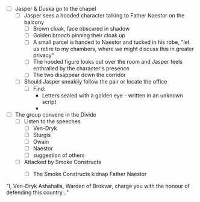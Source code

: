 - [ ] Jasper & Duska go to the chapel
	- [ ] Jasper sees a hooded character talking to Father Naestor on the balcony
		- [ ] Brown cloak, face obscured in shadow
		- [ ] Golden brooch pinning their cloak up
		- [ ] A small parcel is handed to Naestor and tucked in his robe, "let us retire to my chambers, where we might discuss this in greater privacy"
		- [ ] The hooded figure looks out over the room and Jasper feels enthralled by the character's presence
		- [ ] The two disappear down the corridor 
	- [ ] Should Jasper sneakily follow the pair or locate the office
		- [ ] Find:
			- Letters sealed with a golden eye - written in an unknown script
			- 
- [ ] The group convene in the Divide
	- [ ] Listen to the speeches
		- [ ] Ven-Dryk
		- [ ] Sturgis
		- [ ] Owain
		- [ ] Naestor
		- [ ] suggestion of others
	- [ ] Attacked by Smoke Constructs
		- [ ] The Smoke Constructs kidnap Father Naestor


"I, Ven-Dryk Ashahalla, Warden of Brokvar, charge you with the honour of defending this country..."